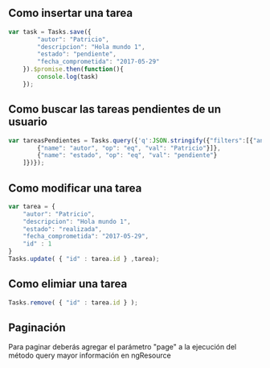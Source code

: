 ## Como insertar una tarea 

```javascript
var task = Tasks.save({
		"autor": "Patricio",  
		"descripcion": "Hola mundo 1",
		"estado": "pendiente",
		"fecha_comprometida": "2017-05-29"
	}).$promise.then(function(){
		console.log(task)
	});
```

## Como buscar las tareas pendientes de un usuario

```javascript
var tareasPendientes = Tasks.query({'q':JSON.stringify({"filters":[{"and": [
		{"name": "autor", "op": "eq", "val": "Patricio"}]},
		{"name": "estado", "op": "eq", "val": "pendiente"}
	]})});
```

## Como modificar una tarea 
```javascript
var tarea = {
	"autor": "Patricio",  
	"descripcion": "Hola mundo 1",
	"estado": "realizada",
	"fecha_comprometida": "2017-05-29",
	"id" : 1
}
Tasks.update( { "id" : tarea.id } ,tarea);
```

## Como elimiar una tarea
```javascript
Tasks.remove( { "id" : tarea.id } );
```

## Paginación
Para paginar deberás agregar el parámetro "page" a la ejecución del método query mayor información en ngResource